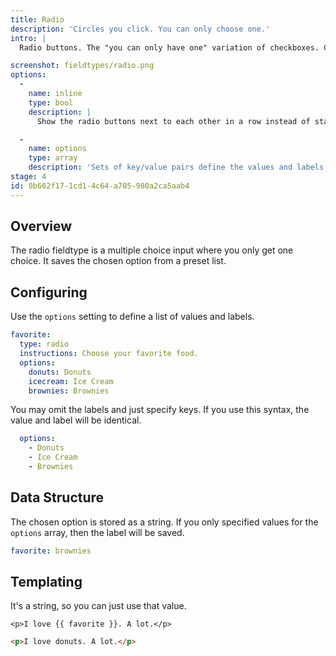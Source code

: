 ```yaml
---
title: Radio
description: 'Circles you click. You can only choose one.'
intro: |
  Radio buttons. The "you can only have one" variation of checkboxes. Create some options and let your users select one and only one. May they choose wisely.

screenshot: fieldtypes/radio.png
options:
  -
    name: inline
    type: bool
    description: |
      Show the radio buttons next to each other in a row instead of stacked vertically. Default: `false`

  -
    name: options
    type: array
    description: 'Sets of key/value pairs define the values and labels of the radio options.'
stage: 4
id: 0b662f17-1cd1-4c64-a705-980a2ca5aab4
---
```

## Overview

The radio fieldtype is a multiple choice input where you only get one choice. It saves the chosen option from a preset list.

## Configuring

Use the `options` setting to define a list of values and labels.

``` yaml
favorite:
  type: radio
  instructions: Choose your favorite food.
  options:
    donuts: Donuts
    icecream: Ice Cream
    brownies: Brownies
```

You may omit the labels and just specify keys. If you use this syntax, the value and label will be identical.

``` yaml
  options:
    - Donuts
    - Ice Cream
    - Brownies
```

## Data Structure

The chosen option is stored as a string. If you only specified values for the `options` array, then the label will be saved.

``` yaml
favorite: brownies
```



## Templating

It's a string, so you can just use that value.

```
<p>I love {{ favorite }}. A lot.</p>
```

```html
<p>I love donuts. A lot.</p>
```


